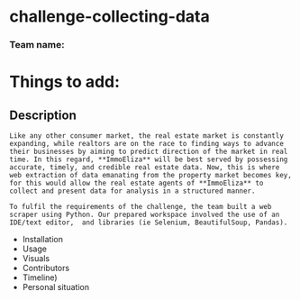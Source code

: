 # challenge-collecting-data

### Team name:

# Things to add:
## Description
```
Like any other consumer market, the real estate market is constantly expanding, while realtors are on the race to finding ways to advance their businesses by aiming to predict direction of the market in real time. In this regard, **ImmoEliza** will be best served by possessing accurate, timely, and credible real estate data. Now, this is where web extraction of data emanating from the property market becomes key, for this would allow the real estate agents of **ImmoEliza** to collect and present data for analysis in a structured manner. 

To fulfil the requirements of the challenge, the team built a web scraper using Python. Our prepared workspace involved the use of an IDE/text editor,  and libraries (ie Selenium, BeautifulSoup, Pandas). 
```

* Installation
* Usage
* Visuals
* Contributors
* Timeline)
* Personal situation
